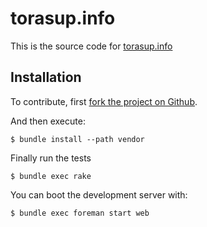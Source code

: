 # torasup.info

This is the source code for [torasup.info](torasup.info)

## Installation

To contribute, first [fork the project on Github](https://help.github.com/articles/fork-a-repo/).

And then execute:

```
$ bundle install --path vendor
```

Finally run the tests

```
$ bundle exec rake
```

You can boot the development server with:

```
$ bundle exec foreman start web
```
